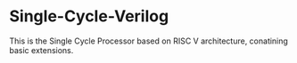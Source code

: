 # Single-Cycle-Verilog
This is the Single Cycle Processor based on RISC V architecture, conatining basic extensions.

